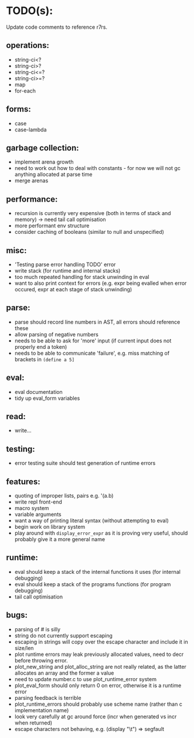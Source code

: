 TODO(s):
=====

Update code comments to reference r7rs.

operations:
-----------
* string-ci<?
* string-ci>?
* string-ci<=?
* string-ci>=?
* map
* for-each

forms:
------
* case
* case-lambda

garbage collection:
-------------------
* implement arena growth
* need to work out how to deal with constants - for now we will not gc anything allocated at parse time
* merge arenas

performance:
------------
* recursion is currently very expensive (both in terms of stack and memory) -> need tail call optimisation
* more performant env structure
* consider caching of booleans (similar to null and unspecified)

misc:
-----
* 'Testing parse error handling TODO' error
* write stack (for runtime and internal stacks)
* too much repeated handling for stack unwinding in eval
* want to also print context for errors (e.g. expr being evalled when error occured, expr at each stage of stack unwinding)

parse:
------
* parse should record line numbers in AST, all errors should reference these
* allow parsing of negative numbers
* needs to be able to ask for 'more' input (if current input does not properly end a token)
* needs to be able to communicate 'failure', e.g. miss matching of brackets in `(define a 5]`

eval:
-----
* eval documentation
* tidy up eval_form variables

read:
-----
* write...

testing:
--------
* error testing suite should test generation of runtime errors

features:
---------
* quoting of improper lists, pairs e.g. '(a.b)
* write repl front-end
* macro system
* variable arguments
* want a way of printing literal syntax (without attempting to eval)
* begin work on library system
* play around with `display_error_expr` as it is proving very useful, should probably give it a more general name

runtime:
---------
* eval should keep a stack of the internal functions it uses (for internal debugging)
* eval should keep a stack of the programs functions (for program debugging)
* tail call optimisation

bugs:
-----
* parsing of # is silly
* string do not currently support escaping
* escaping in strings will copy over the escape character and include it in size/len
* plot runtime errors may leak previously allocated values, need to decr before throwing error.
* plot_new_string and plot_alloc_string are not really related, as the latter allocates an array and the former a value
* need to update number.c to use plot_runtime_error system
* plot_eval_form should only return 0 on error, otherwise it is a runtime error
* parsing feedback is terrible
* plot_runtime_errors should probably use scheme name (rather than c implementation name)
* look very carefully at gc around force (incr when generated vs incr when returned)
* escape characters not behaving, e.g. (display "\t") => segfault

